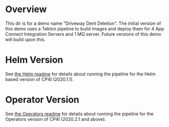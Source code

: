 # Overview
This dir is for a demo name "Driveway Dent Deletion". The initial version of this
demo uses a Tekton pipeline to build images and deploy them for 4 App Connect
Integration Servers and 1 MQ server. Future versions of this demo will build
upon this. 

# Helm Version
See [the Helm readme](Helm/readme.md) for details about running the pipeline for the Helm based version of CP4I (2020.1.1).

# Operator Version
See [the Operators readme](Operators/readme.md) for details about running the pipeline for the Operators version of CP4I (2020.2.1 and above).
